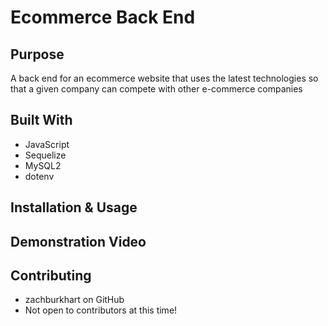 # Ecommerce Back End

## Purpose
A back end for an ecommerce website that uses the latest technologies so that a given company can compete with other e-commerce companies

## Built With
- JavaScript
- Sequelize
- MySQL2
- dotenv

## Installation & Usage


## Demonstration Video


## Contributing
- zachburkhart on GitHub
- Not open to contributors at this time!